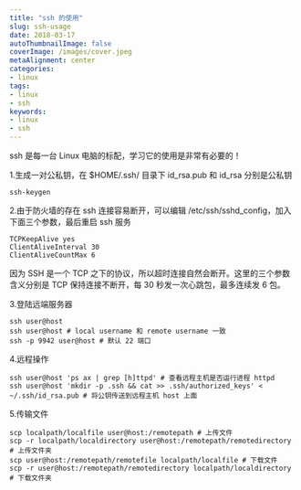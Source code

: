 ```yaml
---
title: "ssh 的使用"
slug: ssh-usage
date: 2018-03-17
autoThumbnailImage: false
coverImage: /images/cover.jpeg
metaAlignment: center
categories:
- linux
tags:
- linux
- ssh
keywords:
- linux
- ssh
---
```


ssh 是每一台 Linux 电脑的标配，学习它的使用是非常有必要的！

<!--more-->

1.生成一对公私钥，在 $HOME/.ssh/ 目录下 id_rsa.pub 和 id_rsa 分别是公私钥

```shell
ssh-keygen
```

2.由于防火墙的存在 ssh 连接容易断开，可以编辑 /etc/ssh/sshd_config，加入下面三个参数，最后重启 ssh 服务

```sshd_config
TCPKeepAlive yes
ClientAliveInterval 30
ClientAliveCountMax 6
```

因为 SSH 是一个 TCP 之下的协议，所以超时连接自然会断开。这里的三个参数含义分别是 TCP 保持连接不断开，每 30  秒发一次心跳包，最多连续发 6 包。

3.登陆远端服务器

```shell
ssh user@host
ssh user@host # local username 和 remote username 一致
ssh -p 9942 user@host # 默认 22 端口
```

4.远程操作

```shell
ssh user@host 'ps ax | grep [h]ttpd' # 查看远程主机是否运行进程 httpd
ssh user@host 'mkdir -p .ssh && cat >> .ssh/authorized_keys' < ~/.ssh/id_rsa.pub # 将公钥传送到远程主机 host 上面
```

5.传输文件

```shell
scp localpath/localfile user@host:/remotepath # 上传文件
scp -r localpath/localdirectory user@host:/remotepath/remotedirectory # 上传文件夹
scp user@host:/remotepath/remotefile localpath/localfile # 下载文件
scp -r user@host:/remotepath/remotedirectory localpath/localdirectory # 下载文件夹
```
